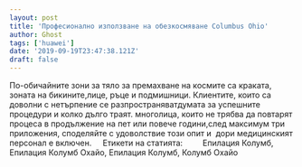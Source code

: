 ```yaml
---
layout: post
title: 'Професионално използване на обезкосмяване Columbus Ohio'
author: Ghost
tags: ['huawei']
date: '2019-09-19T23:47:38.121Z'
draft: false
---
```


По-обичайните зони за тяло за премахване на космите са краката, зоната на бикините,лице, ръце и подмишници. Клиентите, които са доволни с нетърпение се разпространяватдумата за успешните процедури и колко дълго траят. многолица, които не трябва да повтарят процеса в продължение на пет или повече години,след максимум три приложения, споделяйте с удоволствие този опит и  дори медицинският персонал е включен.     Етикети на статията:         Епилация Колумб, Епилация Колумб Охайо, Епилация Колумб, Колумб Охайо

